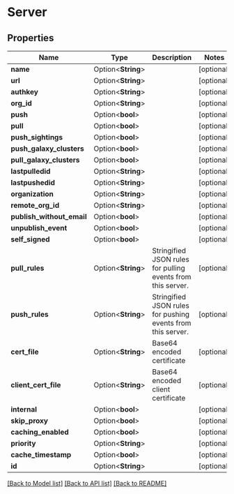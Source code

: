 # Server

## Properties

Name | Type | Description | Notes
------------ | ------------- | ------------- | -------------
**name** | Option<**String**> |  | [optional]
**url** | Option<**String**> |  | [optional]
**authkey** | Option<**String**> |  | [optional]
**org_id** | Option<**String**> |  | [optional]
**push** | Option<**bool**> |  | [optional]
**pull** | Option<**bool**> |  | [optional]
**push_sightings** | Option<**bool**> |  | [optional]
**push_galaxy_clusters** | Option<**bool**> |  | [optional]
**pull_galaxy_clusters** | Option<**bool**> |  | [optional]
**lastpulledid** | Option<**String**> |  | [optional]
**lastpushedid** | Option<**String**> |  | [optional]
**organization** | Option<**String**> |  | [optional]
**remote_org_id** | Option<**String**> |  | [optional]
**publish_without_email** | Option<**bool**> |  | [optional]
**unpublish_event** | Option<**bool**> |  | [optional]
**self_signed** | Option<**bool**> |  | [optional]
**pull_rules** | Option<**String**> | Stringified JSON rules for pulling events from this server. | [optional]
**push_rules** | Option<**String**> | Stringified JSON rules for pushing events from this server. | [optional]
**cert_file** | Option<**String**> | Base64 encoded certificate | [optional]
**client_cert_file** | Option<**String**> | Base64 encoded client certificate | [optional]
**internal** | Option<**bool**> |  | [optional]
**skip_proxy** | Option<**bool**> |  | [optional]
**caching_enabled** | Option<**bool**> |  | [optional]
**priority** | Option<**String**> |  | [optional]
**cache_timestamp** | Option<**bool**> |  | [optional]
**id** | Option<**String**> |  | [optional]

[[Back to Model list]](../README.md#documentation-for-models) [[Back to API list]](../README.md#documentation-for-api-endpoints) [[Back to README]](../README.md)



